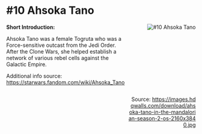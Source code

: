 # #10 Ahsoka Tano

<div style="display: flex;">
  <div style="flex: 1; padding-right: 10px;">
    <strong>Short Introduction:</strong>
    <p>Ahsoka Tano was a female Togruta who was a Force-sensitive outcast from the Jedi Order. After the Clone Wars, she helped establish a network of various rebel cells against the Galactic Empire.</p>
    Additional info source: <a href="https://starwars.fandom.com/wiki/Ahsoka_Tano">https://starwars.fandom.com/wiki/Ahsoka_Tano</a>
  </div>
  <div style="flex: 1; text-align: right;">
    <img src="https://images.hdqwalls.com/download/ahsoka-tano-in-the-mandalorian-season-2-os-2160x3840.jpg" alt="#10 Ahsoka Tano" style="max-height: 275px; max-width: 100%; min-height: 175px;"/><br><br>Source: <a href="https://images.hdqwalls.com/download/ahsoka-tano-in-the-mandalorian-season-2-os-2160x3840.jpg" style="word-break: break-all;">https://images.hdqwalls.com/download/ahsoka-tano-in-the-mandalorian-season-2-os-2160x3840.jpg</a>
  </div>
</div>
